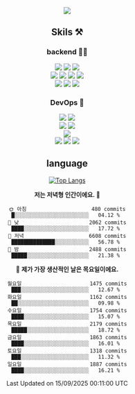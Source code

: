 <div align="center">

<a href="https://hhpluscertificateofcompletion.oopy.io/">
  <img src="https://static.spartacodingclub.kr/hanghae99/plus/completion/badge_black.svg" />
</a>

## Skils ⚒️

### backend 🧑‍💻
  
<img src="https://img.shields.io/badge/Java-FF6600?style=flat-square&logo=buymeacoffee&logoColor=white"/>
<img src="https://img.shields.io/badge/Go-0099FF?style=flat-square&logo=go&logoColor=white"/>
<img src="https://img.shields.io/badge/Kotlin-7F52FF?style=flat-square&logo=kotlin&logoColor=white"/>
  
  
<br />
  
<img src="https://img.shields.io/badge/Spring-339933?style=flat-square&logo=Spring&logoColor=white"/>
<img src="https://img.shields.io/badge/Spring Boot-339933?style=flat-square&logo=Spring Boot&logoColor=white"/>
<img src="https://img.shields.io/badge/Spring Security-339933?style=flat-square&logo=Spring Security&logoColor=white"/>
  
<img src="https://img.shields.io/badge/Spring Data JPA-339933?style=flat-square&logo=Hibernate&logoColor=white"/>

<br />
  
  <img src="https://img.shields.io/badge/mysql-0099FF?style=flat-square&logo=mysql&logoColor=white"/>
  <img src="https://img.shields.io/badge/mariadb-0099FF?style=flat-square&logo=mariadb&logoColor=white"/>
  <img src="https://img.shields.io/badge/mongoDB-47A248?style=flat-square&logo=mongodb&logoColor=white"/>
  
  
### DevOps 🚀
  
  <img src="https://img.shields.io/badge/docker-2496ED?style=flat-square&logo=docker&logoColor=white"/>
  <img src="https://img.shields.io/badge/kubernetes-326CE5?style=flat-square&logo=kubernetes&logoColor=white"/>
  
  <br />
  
  <img src="https://img.shields.io/badge/Github Actions-2088FF?style=flat-square&logo=githubactions&logoColor=white"/>
  <img src="https://img.shields.io/badge/Jenkins-D24939?style=flat-square&logo=jenkins&logoColor=white"/>
  
  
  <br />
  <img src="https://img.shields.io/badge/terraform-7B42BC?style=flat-square&logo=terraform&logoColor=white"/>
  
  <br />
  <img src="https://img.shields.io/badge/Amazon AWS-232F3E?style=flat-square&logo=Amazon AWS&logoColor=white"/>

  <img src="https://img.shields.io/badge/GCP-4285F4?style=flat-square&logo=googlecloud&logoColor=white"/>
  <img src="https://img.shields.io/badge/NCP-03C75A?style=flat-square&logo=naver&logoColor=white"/>
  
  
## language

[![Top Langs](https://github-readme-stats.vercel.app/api/top-langs/?username=zxcv9203&hide=html&exclude_repo=zxcv9203.github.io,golB&theme=grate-gatsby)](https://github.com/zxcv9203/github-readme-stats)
  
<!--START_SECTION:waka-->
**저는 저녁형 인간이에요. 🦉** 

```text
🌞 아침                     480 commits         █░░░░░░░░░░░░░░░░░░░░░░░░   04.12 % 
🌆 낮　                     2062 commits        ████░░░░░░░░░░░░░░░░░░░░░   17.72 % 
🌃 저녁                     6608 commits        ██████████████░░░░░░░░░░░   56.78 % 
🌙 밤　                     2488 commits        █████░░░░░░░░░░░░░░░░░░░░   21.38 % 
```
📅 **제가 가장 생산적인 날은 목요일이에요.** 

```text
월요일                      1475 commits        ███░░░░░░░░░░░░░░░░░░░░░░   12.67 % 
화요일                      1162 commits        ██░░░░░░░░░░░░░░░░░░░░░░░   09.98 % 
수요일                      1754 commits        ████░░░░░░░░░░░░░░░░░░░░░   15.07 % 
목요일                      2179 commits        █████░░░░░░░░░░░░░░░░░░░░   18.72 % 
금요일                      1863 commits        ████░░░░░░░░░░░░░░░░░░░░░   16.01 % 
토요일                      1318 commits        ███░░░░░░░░░░░░░░░░░░░░░░   11.32 % 
일요일                      1887 commits        ████░░░░░░░░░░░░░░░░░░░░░   16.21 % 
```



 Last Updated on 15/09/2025 00:11:00 UTC
<!--END_SECTION:waka-->
  
</div>

